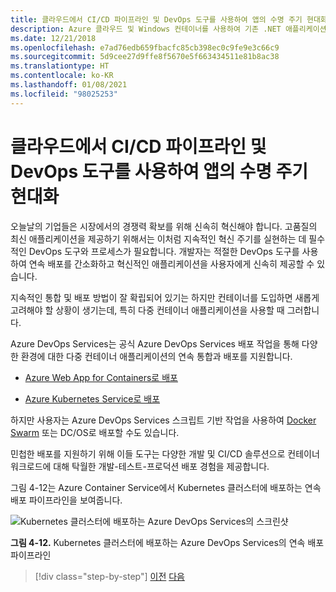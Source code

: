 ```yaml
---
title: 클라우드에서 CI/CD 파이프라인 및 DevOps 도구를 사용하여 앱의 수명 주기 현대화
description: Azure 클라우드 및 Windows 컨테이너를 사용하여 기존 .NET 애플리케이션 현대화 | 클라우드에서 CI/CD 파이프라인 및 DevOps 도구를 사용하여 앱의 수명 주기 현대화
ms.date: 12/21/2018
ms.openlocfilehash: e7ad76edb659fbacfc85cb398ec0c9fe9e3c66c9
ms.sourcegitcommit: 5d9cee27d9ffe8f5670e5f663434511e81b8ac38
ms.translationtype: HT
ms.contentlocale: ko-KR
ms.lasthandoff: 01/08/2021
ms.locfileid: "98025253"
---
```

# <a name="modernize-your-apps-lifecycle-with-cicd-pipelines-and-devops-tools-in-the-cloud"></a>클라우드에서 CI/CD 파이프라인 및 DevOps 도구를 사용하여 앱의 수명 주기 현대화

오늘날의 기업들은 시장에서의 경쟁력 확보를 위해 신속히 혁신해야 합니다. 고품질의 최신 애플리케이션을 제공하기 위해서는 이처럼 지속적인 혁신 주기를 실현하는 데 필수적인 DevOps 도구와 프로세스가 필요합니다. 개발자는 적절한 DevOps 도구를 사용하여 연속 배포를 간소화하고 혁신적인 애플리케이션을 사용자에게 신속히 제공할 수 있습니다.

지속적인 통합 및 배포 방법이 잘 확립되어 있기는 하지만 컨테이너를 도입하면 새롭게 고려해야 할 상황이 생기는데, 특히 다중 컨테이너 애플리케이션을 사용할 때 그러합니다.

Azure DevOps Services는 공식 Azure DevOps Services 배포 작업을 통해 다양한 환경에 대한 다중 컨테이너 애플리케이션의 연속 통합과 배포를 지원합니다.

- [Azure Web App for Containers로 배포](/azure/devops/pipelines/apps/cd/deploy-docker-webapp?tabs=dotnet-core)

- [Azure Kubernetes Service로 배포](/azure/devops/pipelines/apps/cd/deploy-aks?tabs=dotnet-core)

하지만 사용자는 Azure DevOps Services 스크립트 기반 작업을 사용하여 [Docker Swarm](https://blog.jcorioland.io/archives/2016/11/29/full-ci-cd-pipeline-to-deploy-multi-containers-application-on-azure-container-service-docker-swarm-using-visual-studio-team-services.html) 또는 DC/OS로 배포할 수도 있습니다.

민첩한 배포를 지원하기 위해 이들 도구는 다양한 개발 및 CI/CD 솔루션으로 컨테이너 워크로드에 대해 탁월한 개발-테스트-프로덕션 배포 경험을 제공합니다.

그림 4-12는 Azure Container Service에서 Kubernetes 클러스터에 배포하는 연속 배포 파이프라인을 보여줍니다.

![Kubernetes 클러스터에 배포하는 Azure DevOps Services의 스크린샷](./media/life-cycle-ci-cd-pipelines-devops-tools/deploy-mvc-app-container-kubernetes.png)

**그림 4-12.** Kubernetes 클러스터에 배포하는 Azure DevOps Services의 연속 배포 파이프라인

>[!div class="step-by-step"]
>[이전](modernize-your-apps-with-monitoring-and-telemetry.md)
>[다음](migrate-to-hybrid-cloud-scenarios.md)
